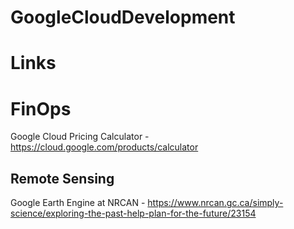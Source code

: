 # GoogleCloudDevelopment

# Links

# FinOps
Google Cloud Pricing Calculator - https://cloud.google.com/products/calculator

## Remote Sensing
Google Earth Engine at NRCAN - https://www.nrcan.gc.ca/simply-science/exploring-the-past-help-plan-for-the-future/23154
